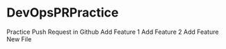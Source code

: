 # DevOpsPRPractice
Practice Push Request in Github
Add Feature 1 
Add Feature 2
Add Feature New File
